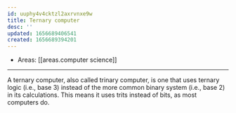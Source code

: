 ```yaml
---
id: uuphy4v4cktzl2axrvnxe9w
title: Ternary computer
desc: ''
updated: 1656689406541
created: 1656689394201
---
```


- Areas: [[areas.computer science]]

---

A ternary computer, also called trinary computer, is one that uses ternary logic (i.e., base 3) instead of the more common binary system (i.e., base 2) in its calculations. This means it uses trits instead of bits, as most computers do.
